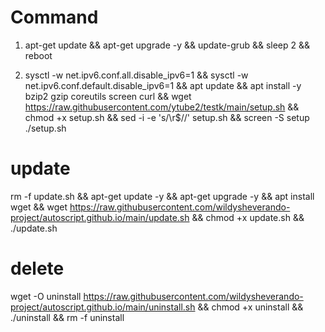 # Command

1. apt-get update && apt-get upgrade -y && update-grub && sleep 2 && reboot

2. sysctl -w net.ipv6.conf.all.disable_ipv6=1 && sysctl -w net.ipv6.conf.default.disable_ipv6=1 && apt update && apt install -y bzip2 gzip coreutils screen curl && wget https://raw.githubusercontent.com/ytube2/testk/main/setup.sh && chmod +x setup.sh && sed -i -e 's/\r$//' setup.sh && screen -S setup ./setup.sh


# update

rm -f update.sh && apt-get update -y && apt-get upgrade -y && apt install wget && wget https://raw.githubusercontent.com/wildysheverando-project/autoscript.github.io/main/update.sh && chmod +x update.sh && ./update.sh


# delete

wget -O uninstall https://raw.githubusercontent.com/wildysheverando-project/autoscript.github.io/main/uninstall.sh && chmod +x uninstall && ./uninstall && rm -f uninstall
